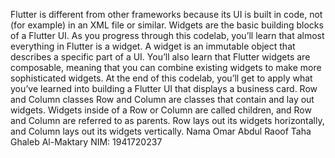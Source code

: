 Flutter is different from other frameworks because its UI is built in code, not (for example) in an XML file or similar. Widgets are the basic building blocks of a Flutter UI. As you progress through this codelab, you’ll learn that almost everything in Flutter is a widget. A widget is an immutable object that describes a specific part of a UI. You’ll also learn that Flutter widgets are composable, meaning that you can combine existing widgets to make more sophisticated widgets. At the end of this codelab, you’ll get to apply what you’ve learned into building a Flutter UI that displays a business card. Row and Column classes Row and Column are classes that contain and lay out widgets. Widgets inside of a Row or Column are called children, and Row and Column are referred to as parents. Row lays out its widgets horizontally, and Column lays out its widgets vertically. Nama Omar Abdul Raoof Taha Ghaleb Al-Maktary NIM: 1941720237
